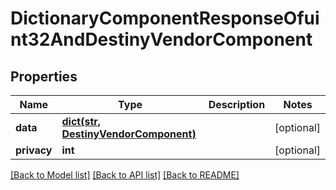 # DictionaryComponentResponseOfuint32AndDestinyVendorComponent

## Properties
Name | Type | Description | Notes
------------ | ------------- | ------------- | -------------
**data** | [**dict(str, DestinyVendorComponent)**](DestinyVendorComponent.md) |  | [optional] 
**privacy** | **int** |  | [optional] 

[[Back to Model list]](../README.md#documentation-for-models) [[Back to API list]](../README.md#documentation-for-api-endpoints) [[Back to README]](../README.md)


